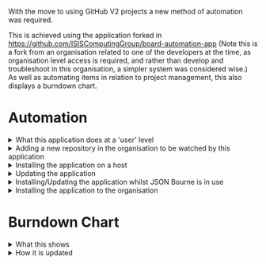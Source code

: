 With the move to using GitHub V2 projects a new method of automation was required.

This is achieved using the application forked in https://github.com/ISISComputingGroup/board-automation-app
(Note this is a fork from an organisation related to one of the developers at the time, as organisation level access is required, and rather than develop and troubleshoot in this organisation, a simpler system was considered wise.)
As well as automating items in relation to project management, this also displays a burndown chart.

# Automation
<details>
<summary>What this application does at a 'user' level</summary>
Note that this is based on our PI boards, which undertake some automation themselves. The term `status` below indicates things such as the column headings on the Current Sprint Board.

If you add a `proposal` label to an issue in one of the included repos then it will be added to the PI and assigned to the next sprint with a `backlog` status
If you add an `added during sprint label` it will be added to the PI and assigned to the current sprint. No status is auto assigned here, so if the status labels are applied first then this might not appear on the board automatically.
If you add an `in progress`, `impeded`, or `review` label it will update the status to match.
If you add a `rework` label it will apply a `Backlog` status ready to be picked up again.
If you move things between columns on the board, it will update the labels applied, according to the following:

- from backlog to in progress: add in progress label
- from backlog to impeded: add impeded label
- from backlog to review: add review label
- from backlog to done: do nothing
- from in progress to backlog: remove in progress label
- from in progress to impeded: remove in progress label, add impeded label
- from in progress to review: remove in progress label, add review label
- from in progress to done: remove in progress label
- from impeded to backlog: remove impeded label
- from impeded to in progress: remove impeded label, add in progress label
- from impeded to review: remove impeded label, add review label
- from impeded to done: remove impeded label
- from review to backlog: remove review and under review labels, add rework label
- from review to in progress: remove review and under review labels, add in progress and rework labels
- from review to impeded: remove review and under review labels, add impeded label
- from review to done: remove review and under review labels
</details>
<details>
<summary>Adding a new repository in the organisation to be watched by this application</summary>
To ensure all aspects of this application work on the repository being considered, ensure that the following labels exist in the repository:
* proposal
* added during sprint
* in progress
* impeded
* review
* under review

Add the repository to the list in organisation settings > GitHub Apps > ibex-git-project-automation > configure
</details>
<details>
<summary>Installing the application on a host</summary>

This will start with a pull of the application from GitHub.
The instruction for the configuration settings are held in the repo, and those instructions should be followed.
Starting the app is all that is needed after that by running `app.py` via python.

Note that this has to use Python 3.10 or higher, and due to constraints on the system deployed to and installing on there, a specific python instance was created, which needs to be used for this. At time of writing, this is Python 3.13, with the following packages installed manually:
- `plotly`
- `numpy`
- `pandas`
- `tornado`
</details>
<details>
<summary>Updating the application</summary>
This should be as simple as synchronising the fork, and pulling to the server it is installed on.
</details>
<details>
<summary>Installing/Updating the application whilst JSON Bourne is in use</summary>
In order to simplify the addition of this application to the existing ecosystem, rather than run proxies it has been designed to run alongside an existing Tornado Application JSON Bourne.

Basic installation and update is the same, but an additional step is needed to ensure both sets of code are run, the contents of the automation application, including the updated python, need to be copied into the JSON Bourne directory, and the contents of `webserver_forJSONBourne.py` should be replaced with the contents of `webserver_forJSONBourne_and_git_automation.py`. Alternatively `start_webserver.bat` could be updated to use `webserver_forJSONBourne_and_git_automation.py` instead of the existing `webserver.py`.
The python made available for the automation application will run JSON Bourne, and `start_webserver.bat` should be updated to use that specific python.

</details>
<details>
<summary>Installing the application to the organisation</summary>
The instructions in the GitHub docs provides a good description of how to [register a GitHub Application](https://docs.github.com/en/apps/creating-github-apps/writing-code-for-a-github-app/building-a-github-app-that-responds-to-webhook-events#register-a-github-app)
</details>

# Burndown Chart
<details>
<summary>What this shows</summary>
This shows a column for each day in a sprint with the number of tickets in each status/column on the current sprint board.
</details>
<details>
<summary>How it is updated</summary>
It is updated each day, the first time someone looks at the page.
</details>